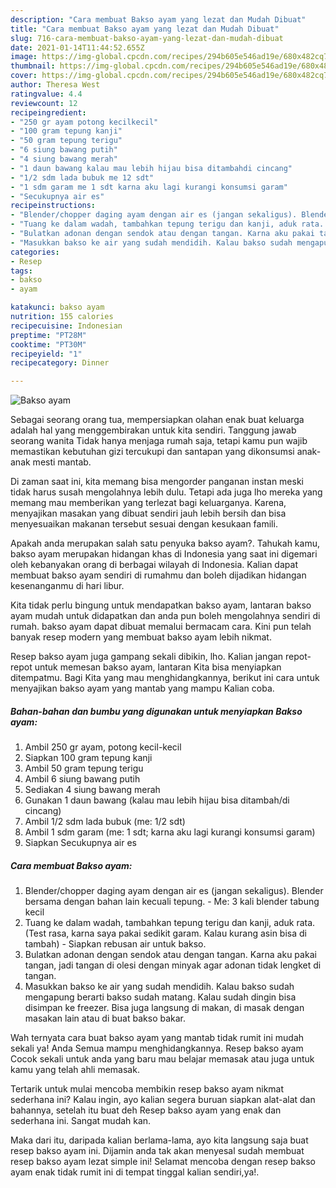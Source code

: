 ```yaml
---
description: "Cara membuat Bakso ayam yang lezat dan Mudah Dibuat"
title: "Cara membuat Bakso ayam yang lezat dan Mudah Dibuat"
slug: 716-cara-membuat-bakso-ayam-yang-lezat-dan-mudah-dibuat
date: 2021-01-14T11:44:52.655Z
image: https://img-global.cpcdn.com/recipes/294b605e546ad19e/680x482cq70/bakso-ayam-foto-resep-utama.jpg
thumbnail: https://img-global.cpcdn.com/recipes/294b605e546ad19e/680x482cq70/bakso-ayam-foto-resep-utama.jpg
cover: https://img-global.cpcdn.com/recipes/294b605e546ad19e/680x482cq70/bakso-ayam-foto-resep-utama.jpg
author: Theresa West
ratingvalue: 4.4
reviewcount: 12
recipeingredient:
- "250 gr ayam potong kecilkecil"
- "100 gram tepung kanji"
- "50 gram tepung terigu"
- "6 siung bawang putih"
- "4 siung bawang merah"
- "1 daun bawang kalau mau lebih hijau bisa ditambahdi cincang"
- "1/2 sdm lada bubuk me 12 sdt"
- "1 sdm garam me 1 sdt karna aku lagi kurangi konsumsi garam"
- "Secukupnya air es"
recipeinstructions:
- "Blender/chopper daging ayam dengan air es (jangan sekaligus). Blender bersama dengan bahan lain kecuali tepung.  Me: 3 kali blender tabung kecil"
- "Tuang ke dalam wadah, tambahkan tepung terigu dan kanji, aduk rata. (Test rasa, karna saya pakai sedikit garam. Kalau kurang asin bisa di tambah) Siapkan rebusan air untuk bakso."
- "Bulatkan adonan dengan sendok atau dengan tangan. Karna aku pakai tangan, jadi tangan di olesi dengan minyak agar adonan tidak lengket di tangan."
- "Masukkan bakso ke air yang sudah mendidih. Kalau bakso sudah mengapung berarti bakso sudah matang. Kalau sudah dingin bisa disimpan ke freezer. Bisa juga langsung di makan, di masak dengan masakan lain atau di buat bakso bakar."
categories:
- Resep
tags:
- bakso
- ayam

katakunci: bakso ayam 
nutrition: 155 calories
recipecuisine: Indonesian
preptime: "PT28M"
cooktime: "PT30M"
recipeyield: "1"
recipecategory: Dinner

---
```



![Bakso ayam](https://img-global.cpcdn.com/recipes/294b605e546ad19e/680x482cq70/bakso-ayam-foto-resep-utama.jpg)

Sebagai seorang orang tua, mempersiapkan olahan enak buat keluarga adalah hal yang menggembirakan untuk kita sendiri. Tanggung jawab seorang  wanita Tidak hanya menjaga rumah saja, tetapi kamu pun wajib memastikan kebutuhan gizi tercukupi dan santapan yang dikonsumsi anak-anak mesti mantab.

Di zaman  saat ini, kita memang bisa mengorder panganan instan meski tidak harus susah mengolahnya lebih dulu. Tetapi ada juga lho mereka yang memang mau memberikan yang terlezat bagi keluarganya. Karena, menyajikan masakan yang dibuat sendiri jauh lebih bersih dan bisa menyesuaikan makanan tersebut sesuai dengan kesukaan famili. 



Apakah anda merupakan salah satu penyuka bakso ayam?. Tahukah kamu, bakso ayam merupakan hidangan khas di Indonesia yang saat ini digemari oleh kebanyakan orang di berbagai wilayah di Indonesia. Kalian dapat membuat bakso ayam sendiri di rumahmu dan boleh dijadikan hidangan kesenanganmu di hari libur.

Kita tidak perlu bingung untuk mendapatkan bakso ayam, lantaran bakso ayam mudah untuk didapatkan dan anda pun boleh mengolahnya sendiri di rumah. bakso ayam dapat dibuat memalui bermacam cara. Kini pun telah banyak resep modern yang membuat bakso ayam lebih nikmat.

Resep bakso ayam juga gampang sekali dibikin, lho. Kalian jangan repot-repot untuk memesan bakso ayam, lantaran Kita bisa menyiapkan ditempatmu. Bagi Kita yang mau menghidangkannya, berikut ini cara untuk menyajikan bakso ayam yang mantab yang mampu Kalian coba.

<!--inarticleads1-->

##### Bahan-bahan dan bumbu yang digunakan untuk menyiapkan Bakso ayam:

1. Ambil 250 gr ayam, potong kecil-kecil
1. Siapkan 100 gram tepung kanji
1. Ambil 50 gram tepung terigu
1. Ambil 6 siung bawang putih
1. Sediakan 4 siung bawang merah
1. Gunakan 1 daun bawang (kalau mau lebih hijau bisa ditambah/di cincang)
1. Ambil 1/2 sdm lada bubuk (me: 1/2 sdt)
1. Ambil 1 sdm garam (me: 1 sdt; karna aku lagi kurangi konsumsi garam)
1. Siapkan Secukupnya air es




<!--inarticleads2-->

##### Cara membuat Bakso ayam:

1. Blender/chopper daging ayam dengan air es (jangan sekaligus). Blender bersama dengan bahan lain kecuali tepung.  - Me: 3 kali blender tabung kecil
1. Tuang ke dalam wadah, tambahkan tepung terigu dan kanji, aduk rata. (Test rasa, karna saya pakai sedikit garam. Kalau kurang asin bisa di tambah) - Siapkan rebusan air untuk bakso.
1. Bulatkan adonan dengan sendok atau dengan tangan. Karna aku pakai tangan, jadi tangan di olesi dengan minyak agar adonan tidak lengket di tangan.
1. Masukkan bakso ke air yang sudah mendidih. Kalau bakso sudah mengapung berarti bakso sudah matang. Kalau sudah dingin bisa disimpan ke freezer. Bisa juga langsung di makan, di masak dengan masakan lain atau di buat bakso bakar.




Wah ternyata cara buat bakso ayam yang mantab tidak rumit ini mudah sekali ya! Anda Semua mampu menghidangkannya. Resep bakso ayam Cocok sekali untuk anda yang baru mau belajar memasak atau juga untuk kamu yang telah ahli memasak.

Tertarik untuk mulai mencoba membikin resep bakso ayam nikmat sederhana ini? Kalau ingin, ayo kalian segera buruan siapkan alat-alat dan bahannya, setelah itu buat deh Resep bakso ayam yang enak dan sederhana ini. Sangat mudah kan. 

Maka dari itu, daripada kalian berlama-lama, ayo kita langsung saja buat resep bakso ayam ini. Dijamin anda tak akan menyesal sudah membuat resep bakso ayam lezat simple ini! Selamat mencoba dengan resep bakso ayam enak tidak rumit ini di tempat tinggal kalian sendiri,ya!.

